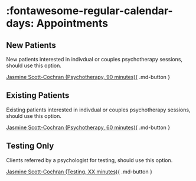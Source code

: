 # :fontawesome-regular-calendar-days: Appointments

## New Patients

New patients interested in indivdual or couples psychotherapy sessions, should use this option.

[Jasmine Scott-Cochran (Psychotherapy, 90 minutes)](https://google.com){ .md-button }

## Existing Patients

Existing patients interested in indivdual or couples psychotherapy sessions, should use this option.

[Jasmine Scott-Cochran (Psychotherapy, 60 minutes)](https://google.com){ .md-button }

## Testing Only

Clients referred by a psychologist for testing, should use this option.

[Jasmine Scott-Cochran (Testing, XX minutes)](https://google.com){ .md-button }
